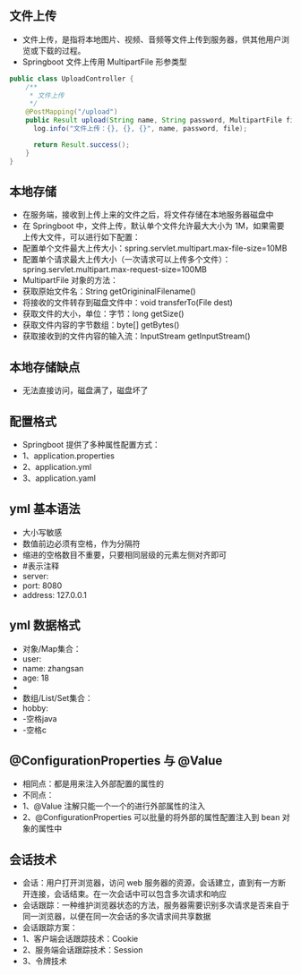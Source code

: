 ## 文件上传
* 文件上传，是指将本地图片、视频、音频等文件上传到服务器，供其他用户浏览或下载的过程。
* Springboot 文件上传用 MultipartFile 形参类型
```java
public class UploadController {
    /**
     * 文件上传
     */
    @PostMapping("/upload")
    public Result upload(String name, String password, MultipartFile file) {
      log.info("文件上传：{}, {}, {}", name, password, file);

      return Result.success();
    }
}
```

## 本地存储
* 在服务端，接收到上传上来的文件之后，将文件存储在本地服务器磁盘中
* 在 Springboot 中，文件上传，默认单个文件允许最大大小为 1M，如果需要上传大文件，可以进行如下配置：
* 配置单个文件最大上传大小：spring.servlet.multipart.max-file-size=10MB
* 配置单个请求最大上传大小（一次请求可以上传多个文件）：spring.servlet.multipart.max-request-size=100MB
* MultipartFile 对象的方法：
* 获取原始文件名：String getOrigininalFilename()
* 将接收的文件转存到磁盘文件中：void transferTo(File dest)
* 获取文件的大小，单位：字节：long getSize()
* 获取文件内容的字节数组：byte[] getBytes()
* 获取接收到的文件内容的输入流：InputStream getInputStream()

## 本地存储缺点
* 无法直接访问，磁盘满了，磁盘坏了

## 配置格式
* Springboot 提供了多种属性配置方式：
* 1、application.properties
* 2、application.yml
* 3、application.yaml

## yml 基本语法
* 大小写敏感
* 数值前边必须有空格，作为分隔符
* 缩进的空格数目不重要，只要相同层级的元素左侧对齐即可
* #表示注释
* server:
*   port: 8080
*   address: 127.0.0.1

## yml 数据格式
* 对象/Map集合：
* user:
*   name: zhangsan
*   age: 18
* 
* 数组/List/Set集合：
* hobby:
*  -空格java
*  -空格c

## @ConfigurationProperties 与 @Value
* 相同点：都是用来注入外部配置的属性的
* 不同点：
* 1、@Value 注解只能一个一个的进行外部属性的注入
* 2、@ConfigurationProperties 可以批量的将外部的属性配置注入到 bean 对象的属性中

## 会话技术
* 会话：用户打开浏览器，访问 web 服务器的资源，会话建立，直到有一方断开连接，会话结束。在一次会话中可以包含多次请求和响应
* 会话跟踪：一种维护浏览器状态的方法，服务器需要识别多次请求是否来自于同一浏览器，以便在同一次会话的多次请求间共享数据
* 会话跟踪方案：
* 1、客户端会话跟踪技术：Cookie
* 2、服务端会话跟踪技术：Session
* 3、令牌技术